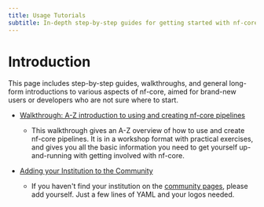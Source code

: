 ```yaml
---
title: Usage Tutorials
subtitle: In-depth step-by-step guides for getting started with nf-core
---
```


# Introduction

This page includes step-by-step guides, walkthroughs, and general long-form introductions to various aspects of nf-core, aimed for brand-new users or developers who are not sure where to start.

- [Walkthrough: A-Z introduction to using and creating nf-core pipelines](tutorials/nf_core_tutorial.md)
  - This walkthrough gives an A-Z overview of how to use and create nf-core pipelines. It is in a workshop format with practical exercises, and gives you all the basic information you need to get yourself up-and-running with getting involved with nf-core.

 - [Adding your Institution to the Community](https://github.com/nf-core/nf-co.re/edit/medulka-patch-2/markdown/usage/tutorials/institution.md)
    - If you haven't find your institution on the [community pages](https://nf-co.re/community), please add yourself. Just a few lines of YAML and your logos needed.
